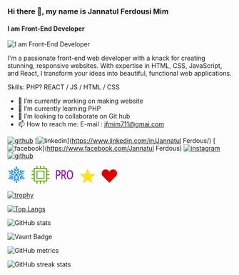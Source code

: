 ### Hi there 👋, my name is Jannatul Ferdousi Mim
#### I am Front-End Developer
![I am Front-End Developer](https://jannatul711.github.io/portfolio/)

I'm a passionate front-end web developer with a knack for creating stunning, responsive websites. With expertise in HTML, CSS, JavaScript, and React, I transform your ideas into beautiful, functional web applications. 

Skills:  PHP? REACT / JS / HTML / CSS

- 🔭 I’m currently working on making website 
- 🌱 I’m currently learning PHP 
- 👯 I’m looking to collaborate on Git hub 
- 📫 How to reach me: E-mail : jfmim711@gmai.com 


[<img src='https://cdn.jsdelivr.net/npm/simple-icons@3.0.1/icons/github.svg' alt='github' height='40'>](https://github.com/Jannatul711)  [<img src='https://cdn.jsdelivr.net/npm/simple-icons@3.0.1/icons/linkedin.svg' alt='linkedin' height='40'>](https://www.linkedin.com/in/Jannatul Ferdous/)  [<img src='https://cdn.jsdelivr.net/npm/simple-icons@3.0.1/icons/facebook.svg' alt='facebook' height='40'>](https://www.facebook.com/Jannatul Ferdous)  [<img src='https://cdn.jsdelivr.net/npm/simple-icons@3.0.1/icons/instagram.svg' alt='instagram' height='40'>](https://www.instagram.com/miiiim711/)  [<img src='https://cdn.jsdelivr.net/npm/simple-icons@3.0.1/icons/github.svg' alt='github' height='40'>](https://github.com/Jannatul711)  

<a href='https://archiveprogram.github.com/'><img src='https://raw.githubusercontent.com/acervenky/animated-github-badges/master/assets/acbadge.gif' width='40' height='40'></a> <a href='https://docs.github.com/en/developers'><img src='https://raw.githubusercontent.com/acervenky/animated-github-badges/master/assets/devbadge.gif' width='40' height='40'></a> <a href='https://github.com/pricing'><img src='https://raw.githubusercontent.com/acervenky/animated-github-badges/master/assets/pro.gif' width='40' height='40'></a> <a href='https://stars.github.com/'><img src='https://raw.githubusercontent.com/acervenky/animated-github-badges/master/assets/starbadge.gif' width='35' height='35'></a> <a href='https://docs.github.com/en/github/supporting-the-open-source-community-with-github-sponsors'><img src='https://raw.githubusercontent.com/acervenky/animated-github-badges/master/assets/sponsorbadge.gif' width='35' height='35'></a> 

[![trophy](https://github-profile-trophy.vercel.app/?username=Jannatul711)](https://github.com/ryo-ma/github-profile-trophy)

[![Top Langs](https://github-readme-stats.vercel.app/api/top-langs/?username=Jannatul711)](https://github.com/anuraghazra/github-readme-stats)

![GitHub stats](https://github-readme-stats.vercel.app/api?username=Jannatul711&show_icons=true)  

![Vaunt Badge](https://api.vaunt.dev/v1/github/entities/Jannatul711/contributions?format=svg&private=false)  

![GitHub metrics](https://metrics.lecoq.io/Jannatul711)  

![GitHub streak stats](https://streak-stats.demolab.com/?user=Jannatul711)  

